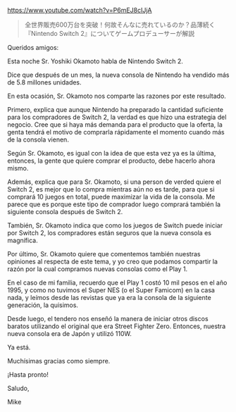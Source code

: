 https://www.youtube.com/watch?v=P6mEJ8cIJjA

> 全世界販売600万台を突破！何故そんなに売れているのか？品薄続く『Nintendo Switch 2』についてゲームプロデューサーが解説

Queridos amigos:

Esta noche Sr. Yoshiki Okamoto habla de Nintendo Switch 2.

Dice que después de un mes, la nueva consola de Nintendo ha vendido más de 5.8 millones unidades. 

En esta ocasión, Sr. Okamoto nos comparte las razones por este resultado.

Primero, explica que aunque Nintendo ha preparado la cantidad suficiente para los compradores de Switch 2, la verdad es que hizo una estrategia del negocio. Cree que si haya más demanda para el producto que la oferta, la genta tendrá el motivo de comprarla rápidamente el momento cuando más de la consola vienen.

Según Sr. Okamoto, es igual con la idea de que esta vez ya es la última, entonces, la gente que quiere comprar el producto, debe hacerlo ahora mismo.
 
Además, explica que para Sr. Okamoto, si una person de verded quiere el Switch 2, es mejor que lo compra mientras aún no es tarde, para que si comprará 10 juegos en total, puede maximizar la vida de la consola. Me parece que es porque este tipo de comprador luego comprará también la siguiente consola después de Switch 2.

También, Sr. Okamoto indica que como los juegos de Switch puede iniciar por Switch 2, los compradores están seguros que la nueva consola es magnífica. 

Por último, Sr. Okamoto quiere que comentemos también nuestras opiniones al respecta de este tema, y yo creo que podamos compartir la razón por la cual compramos nuevas consolas como el Play 1.

En el caso de mi familia, recuerdo que el Play 1 costó 10 mil pesos en el año 1995, y como no tuvimos el Super NES (o el Super Famicom) en la casa nada, y leímos desde las revistas que ya era la consola de la siguiente generación, la quisimos. 

Desde luego, el tendero nos enseñó la manera de iniciar otros discos baratos utilizando el original que era Street Fighter Zero. Entonces, nuestra nueva consola era de Japón y utilizó 110W. 

Ya está.

Muchísimas gracias como siempre.

¡Hasta pronto!

Saludo,

Mike
